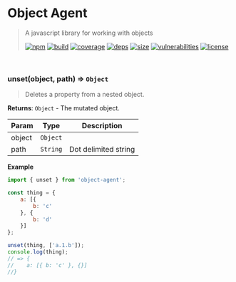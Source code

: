 # Object Agent

> A javascript library for working with objects
>
> [![npm][npm]][npm-url]
[![build][build]][build-url]
[![coverage][coverage]][coverage-url]
[![deps][deps]][deps-url]
[![size][size]][size-url]
[![vulnerabilities][vulnerabilities]][vulnerabilities-url]
[![license][license]][license-url]


<br><a name="unset"></a>

### unset(object, path) ⇒ <code>Object</code>
> Deletes a property from a nested object.

**Returns**: <code>Object</code> - The mutated object.  

| Param | Type | Description |
| --- | --- | --- |
| object | <code>Object</code> |  |
| path | <code>String</code> | Dot delimited string |

**Example**  
``` javascriptimport { unset } from 'object-agent';const thing = {    a: [{        b: 'c'    }, {        b: 'd'    }]};unset(thing, ['a.1.b']);console.log(thing);// => {//    a: [{ b: 'c' }, {}]//}```

[npm]: https://img.shields.io/npm/v/object-agent.svg
[npm-url]: https://npmjs.com/package/object-agent
[build]: https://travis-ci.org/DarrenPaulWright/object-agent.svg?branch&#x3D;master
[build-url]: https://travis-ci.org/DarrenPaulWright/object-agent
[coverage]: https://coveralls.io/repos/github/DarrenPaulWright/object-agent/badge.svg?branch&#x3D;master
[coverage-url]: https://coveralls.io/github/DarrenPaulWright/object-agent?branch&#x3D;master
[deps]: https://david-dm.org/darrenpaulwright/object-agent.svg
[deps-url]: https://david-dm.org/darrenpaulwright/object-agent
[size]: https://packagephobia.now.sh/badge?p&#x3D;object-agent
[size-url]: https://packagephobia.now.sh/result?p&#x3D;object-agent
[vulnerabilities]: https://snyk.io/test/github/DarrenPaulWright/object-agent/badge.svg?targetFile&#x3D;package.json
[vulnerabilities-url]: https://snyk.io/test/github/DarrenPaulWright/object-agent?targetFile&#x3D;package.json
[license]: https://img.shields.io/github/license/DarrenPaulWright/object-agent.svg
[license-url]: https://npmjs.com/package/object-agent/LICENSE.md

